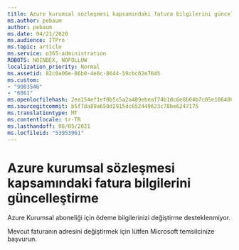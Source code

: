 ```yaml
---
title: Azure kurumsal sözleşmesi kapsamındaki fatura bilgilerini güncelleştirme
ms.author: pebaum
author: pebaum
ms.date: 04/21/2020
ms.audience: ITPro
ms.topic: article
ms.service: o365-administration
ROBOTS: NOINDEX, NOFOLLOW
localization_priority: Normal
ms.assetid: 82c0a06e-86b0-4e8c-8644-59cbc02e7645
ms.custom:
- "9003546"
- "6861"
ms.openlocfilehash: 2ea154ef1ef0b5c5a2a489ebeaf74b1dc6e8b04b7c05e1064869cc99262c9823
ms.sourcegitcommit: b5f7da89a650d2915dc652449623c78be6247175
ms.translationtype: MT
ms.contentlocale: tr-TR
ms.lasthandoff: 08/05/2021
ms.locfileid: "53953961"
---
```

# <a name="update-billing-info-under-azure-enterprise-agreement"></a>Azure kurumsal sözleşmesi kapsamındaki fatura bilgilerini güncelleştirme

Azure Kurumsal aboneliği için ödeme bilgilerinizi değiştirme desteklenmiyor.

Mevcut faturanın adresini değiştirmek için lütfen Microsoft temsilcinize başvurun.
